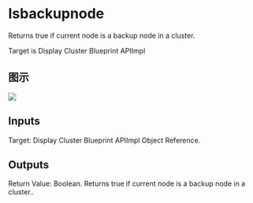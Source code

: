 # Isbackupnode

Returns true if current node is a backup node in a cluster.

Target is Display Cluster Blueprint APIImpl

## 图示

![]($-20221218-20105852.png)

## Inputs

Target: Display Cluster Blueprint APIImpl Object Reference.  

## Outputs

Return Value: Boolean. Returns true if current node is a backup node in a cluster..

